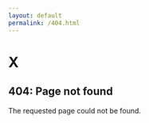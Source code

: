 ```yaml
---
layout: default
permalink: /404.html
---
```


# X

## 404: Page not found

The requested page could not be found.
